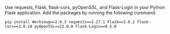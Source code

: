 Use requests, Flask, flask-cors, pyOpenSSL, and Flask-Login in your Python Flask application. Add the packages by running the following command:

```shell
pip install Werkzeug==2.0.3 requests==2.27.1 Flask==2.0.2 flask-cors==3.0.10 pyOpenSSL==22.0.0 Flask-Login==0.5.0
```
